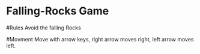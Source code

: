 # Falling-Rocks Game

#Rules
Avoid the falling Rocks

#Movment
Move with arrow keys, right arrow moves right,
left arrow moves left. 
